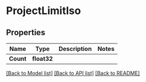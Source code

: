 # ProjectLimitIso

## Properties
Name | Type | Description | Notes
------------ | ------------- | ------------- | -------------
**Count** | **float32** |  | 

[[Back to Model list]](../README.md#documentation-for-models) [[Back to API list]](../README.md#documentation-for-api-endpoints) [[Back to README]](../README.md)



